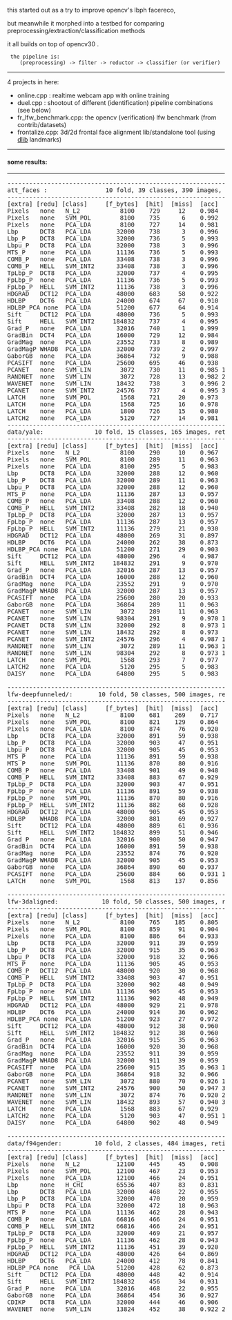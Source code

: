 
this started out as a try to improve opencv's lbph facereco, 

but meanwhile it morphed into a testbed for comparing preprocessing/extraction/classification methods

it all builds on top of opencv30 .

     the pipeline is:
        (preprocessing) -> filter -> reductor -> classifier (or verifier)

-----------------------------------------------------

4 projects in here:
* online.cpp : realtime webcam app with online training
* duel.cpp : shootout of different (identification) pipeline combinations (see below)
* fr_lfw_benchmark.cpp: the opencv (verification) lfw benchmark (from contrib/datasets)
* frontalize.cpp: 3d/2d frontal face alignment lib/standalone tool (using [dlib](http://sourceforge.net/projects/dclib/files/dlib/) landmarks)

------------------------------------------------------

#### some results:

------------------------------------------------------

<pre>
-------------------------------------------------------------------
att_faces :                10 fold, 39 classes, 390 images, retina
-------------------------------------------------------------------
[extra] [redu] [class]     [f_bytes]  [hit]  [miss]  [acc]   [time]
Pixels   none   N_L2           8100    729     12    0.984    4.504
Pixels   none   SVM_POL        8100    735      6    0.992   24.422
Pixels   none   PCA_LDA        8100    727     14    0.981  148.070
Lbp      DCT8   PCA_LDA       32000    738      3    0.996  125.304
Lbp_P    DCT8   PCA_LDA       32000    736      5    0.993  140.943
Lbpu_P   DCT8   PCA_LDA       32000    738      3    0.996  122.356
MTS_P    none   PCA_LDA       11136    736      5    0.993   59.872
COMB_P   none   PCA_LDA       33408    738      3    0.996  128.649
COMB_P   HELL   SVM_INT2      33408    738      3    0.996   37.473
TpLbp_P  DCT8   PCA_LDA       32000    737      4    0.995  141.724
FpLbp_P  none   PCA_LDA       11136    736      5    0.993   60.904
FpLbp_P  HELL   SVM_INT2      11136    738      3    0.996   11.355
HDGRAD   DCT12  PCA_LDA       48000    683     58    0.922  321.115
HDLBP    DCT6   PCA_LDA       24000    674     67    0.910  201.347
HDLBP_PCA none  PCA_LDA       51200    677     64    0.914  444.291
Sift     DCT12  PCA_LDA       48000    736      5    0.993  422.418
Sift     HELL   SVM_INT2     184832    737      4    0.995  483.212
Grad_P   none   PCA_LDA       32016    740      1    0.999  121.769
GradBin  DCT4   PCA_LDA       16000    729     12    0.984   97.514
GradMag  none   PCA_LDA       23552    733      8    0.989   97.937
GradMagP WHAD8  PCA_LDA       32000    739      2    0.997  143.955
GaborGB  none   PCA_LDA       36864    732      9    0.988  179.415
PCASIFT  none   PCA_LDA       25600    695     46    0.938  696.151
PCANET   none   SVM_LIN        3072    730     11    0.985 1306.950
RANDNET  none   SVM_LIN        3072    728     13    0.982 2424.438
WAVENET  none   SVM_LIN       18432    738      3    0.996 2563.668  * 9 [6 28][6 28] (pure luck, i guess)
PCANET   none   SVM_INT2      24576    737      4    0.995 3312.173  * SS_2D
LATCH    none   SVM_POL        1568    721     20    0.973  134.163
LATCH    none   PCA_LDA        1568    725     16    0.978  202.412
LATCH    none   PCA_LDA        1800    726     15    0.980  128.738  * ssd=1 step=4 bytes=8 
LATCH2   none   PCA_LDA        5120    727     14    0.981  699.934  * ssd=5 bytes=256
-------------------------------------------------------------------
data/yale:              10 fold, 15 classes, 165 images, retina
-------------------------------------------------------------------
[extra] [redu] [class]     [f_bytes]  [hit]  [miss]  [acc]   [time]
Pixels   none   N_L2           8100    290     10    0.967    0.814
Pixels   none   SVM_POL        8100    289     11    0.963    3.533
Pixels   none   PCA_LDA        8100    295      5    0.983   17.799
Lbp      DCT8   PCA_LDA       32000    288     12    0.960   18.678
Lbp_P    DCT8   PCA_LDA       32000    289     11    0.963   26.318
Lbpu_P   DCT8   PCA_LDA       32000    288     12    0.960   19.230
MTS_P    none   PCA_LDA       11136    287     13    0.957    8.502
COMB_P   none   PCA_LDA       33408    288     12    0.960   20.700
COMB_P   HELL   SVM_INT2      33408    282     18    0.940    9.881
TpLbp_P  DCT8   PCA_LDA       32000    287     13    0.957   27.119
FpLbp_P  none   PCA_LDA       11136    287     13    0.957    8.521
FpLbp_P  HELL   SVM_INT2      11136    279     21    0.930    2.789
HDGRAD   DCT12  PCA_LDA       48000    269     31    0.897   70.254
HDLBP    DCT6   PCA_LDA       24000    262     38    0.873   56.433
HDLBP_PCA none  PCA_LDA       51200    271     29    0.903  149.460
Sift     DCT12  PCA_LDA       48000    296      4    0.987  147.285
Sift     HELL   SVM_INT2     184832    291      9    0.970  153.513
Grad_P   none   PCA_LDA       32016    287     13    0.957   18.161
GradBin  DCT4   PCA_LDA       16000    288     12    0.960   13.073
GradMag  none   PCA_LDA       23552    291      9    0.970   14.966
GradMagP WHAD8  PCA_LDA       32000    287     13    0.957   21.069
PCASIFT  none   PCA_LDA       25600    280     20    0.933  277.623
GaborGB  none   PCA_LDA       36864    289     11    0.963   31.939
PCANET   none   SVM_LIN        3072    289     11    0.963  822.886   *    11 [4 28][4 23]
PCANET   none   SVM_LIN       98304    291      9    0.970 1903.782   *    11 [8 28][8 28]
PCANET   DCT8   SVM_LIN       32000    292      8    0.973 1897.975   *     9 [8 28][8 28]
PCANET   none   SVM_LIN       18432    292      8    0.973  875.066   * wave 9 [6 28][6 28]
PCANET   none   SVM_INT2      24576    296      4    0.987 1490.884   * SS_2D learned filters
RANDNET  none   SVM_LIN        3072    289     11    0.963 1025.370
RANDNET  none   SVM_LIN       98304    292      8    0.973 1896.199
LATCH    none   SVM_POL        1568    293      7    0.977   53.987   * N=8, PS=4
LATCH2   none   PCA_LDA        5120    295      5    0.983  268.179   * ssd=5 bytes=256
DAISY    none   PCA_LDA       64800    295      5    0.983   68.231

-------------------------------------------------------------------
lfw-deepfunneled/:       10 fold, 50 classes, 500 images, retina
-------------------------------------------------------------------
[extra] [redu] [class]     [f_bytes]  [hit]  [miss]  [acc]   [time]
Pixels   none   N_L2           8100    681    269    0.717    7.287
Pixels   none   SVM_POL        8100    821    129    0.864   48.634
Pixels   none   PCA_LDA        8100    874     76    0.920  277.359
Lbp      DCT8   PCA_LDA       32000    891     59    0.938  222.525
Lbp_P    DCT8   PCA_LDA       32000    903     47    0.951  243.516
Lbpu_P   DCT8   PCA_LDA       32000    905     45    0.953  222.174
MTS_P    none   PCA_LDA       11136    891     59    0.938  119.950
MTS_P    none   SVM_POL       11136    870     80    0.916   21.685
COMB_P   none   PCA_LDA       33408    901     49    0.948  233.759
COMB_P   HELL   SVM_INT2      33408    883     67    0.929   64.030
TpLbp_P  DCT8   PCA_LDA       32000    903     47    0.951  261.289
FpLbp_P  none   PCA_LDA       11136    891     59    0.938  124.814
FpLbp_P  none   SVM_POL       11136    870     80    0.916   22.687
FpLbp_P  HELL   SVM_INT2      11136    882     68    0.928   18.382
HDGRAD   DCT12  PCA_LDA       48000    905     45    0.953  473.703
HDLBP    WHAD8  PCA_LDA       32000    881     69    0.927  389.667
Sift     DCT12  PCA_LDA       48000    889     61    0.936  690.112
Sift     HELL   SVM_INT2     184832    899     51    0.946  793.148
Grad_P   none   PCA_LDA       32016    900     50    0.947  227.527
GradBin  DCT4   PCA_LDA       16000    891     59    0.938  190.586
GradMag  none   PCA_LDA       23552    874     76    0.920  179.792
GradMagP WHAD8  PCA_LDA       32000    905     45    0.953  259.194
GaborGB  none   PCA_LDA       36864    890     60    0.937  315.207
PCASIFT  none   PCA_LDA       25600    884     66    0.931 1069.912
LATCH    none   SVM_POL        1568    813    137    0.856  173.486

-------------------------------------------------------------------
lfw-3daligned:            10 fold, 50 classes, 500 images, retina
-------------------------------------------------------------------
[extra] [redu] [class]     [f_bytes]  [hit]  [miss]  [acc]   [time]
Pixels   none   N_L2           8100    765    185    0.805   10.365
Pixels   none   SVM_POL        8100    859     91    0.904   45.358
Pixels   none   PCA_LDA        8100    886     64    0.933  277.845
Lbp      DCT8   PCA_LDA       32000    911     39    0.959  220.734
Lbp_P    DCT8   PCA_LDA       32000    915     35    0.963  245.080
Lbpu_P   DCT8   PCA_LDA       32000    918     32    0.966  222.277
MTS_P    none   PCA_LDA       11136    905     45    0.953  119.736
COMB_P   DCT12  PCA_LDA       48000    920     30    0.968  291.551
COMB_P   HELL   SVM_INT2      33408    903     47    0.951   58.985
TpLbp_P  DCT8   PCA_LDA       32000    902     48    0.949  247.495
FpLbp_P  none   PCA_LDA       11136    905     45    0.953  119.186
FpLbp_P  HELL   SVM_INT2      11136    902     48    0.949   17.610
HDGRAD   DCT12  PCA_LDA       48000    929     21    0.978  486.974
HDLBP    DCT6   PCA_LDA       24000    914     36    0.962  310.240
HDLBP_PCA none  PCA_LDA       51200    923     27    0.972  637.759
Sift     DCT12  PCA_LDA       48000    912     38    0.960  661.536
Sift     HELL   SVM_INT2     184832    912     38    0.960  746.856
Grad_P   none   PCA_LDA       32016    915     35    0.963  215.729
GradBin  DCT4   PCA_LDA       16000    920     30    0.968  190.996
GradMag  none   PCA_LDA       23552    911     39    0.959  179.856
GradMagP WHAD8  PCA_LDA       32000    911     39    0.959  260.980
PCASIFT  none   PCA_LDA       25600    915     35    0.963 1021.913
GaborGB  none   PCA_LDA       36864    918     32    0.966  328.633
PCANET   none   SVM_LIN        3072    880     70    0.926 1683.532
PCANET   none   SVM_INT2      24576    900     50    0.947 3919.794 * SS_2D_nuclear 6 filters 11x11
RANDNET  none   SVM_LIN        3072    874     76    0.920 2506.335
WAVENET  none   SVM_LIN       18432    893     57    0.940 3232.364
LATCH    none   PCA_LDA        1568    883     67    0.929  318.049
LATCH2   none   PCA_LDA        5120    903     47    0.951 1004.513
DAISY    none   PCA_LDA       64800    902     48    0.949  422.905

-------------------------------------------------------------------
data/f94gender:         10 fold, 2 classes, 484 images, retina
-------------------------------------------------------------------
[extra] [redu] [class]     [f_bytes]  [hit]  [miss]  [acc]   [time]
Pixels   none   N_L2          12100    445     45    0.908    6.271
Pixels   none   SVM_POL       12100    467     23    0.953   13.195
Pixels   none   PCA_LDA       12100    466     24    0.951  406.137
Lbp      none   H_CHI         65536    407     83    0.831   42.218
Lbp      DCT8   PCA_LDA       32000    468     22    0.955  257.919
Lbp_P    DCT8   PCA_LDA       32000    470     20    0.959  271.282
Lbpu_P   DCT8   PCA_LDA       32000    472     18    0.963  248.733
MTS_P    none   PCA_LDA       11136    462     28    0.943  149.284
COMB_P   none   PCA_LDA       66816    466     24    0.951  392.213
COMB_P   HELL   SVM_INT2      66816    466     24    0.951   88.184
TpLbp_P  DCT8   PCA_LDA       32000    469     21    0.957  256.392
FpLbp_P  none   PCA_LDA       11136    462     28    0.943  138.421
FpLbp_P  HELL   SVM_INT2      11136    451     39    0.920   13.367
HDGRAD   DCT12  PCA_LDA       48000    426     64    0.869  467.374
HDLBP    DCT6   PCA_LDA       24000    412     78    0.841  358.071
HDLBP_PCA none   PCA_LDA      51200    428     62    0.873  706.529
Sift     DCT12  PCA_LDA       48000    448     42    0.914  790.889
Sift     HELL   SVM_INT2     184832    456     34    0.931  510.964
Grad_P   none   PCA_LDA       32016    468     22    0.955  231.309
GaborGB  none   PCA_LDA       36864    454     36    0.927  366.183
CDIKP    DCT8   PCA_LDA       32000    444     46    0.906  427.614
WAVENET  none   SVM_LIN       13824    452     38    0.922 2517.690


</pre>
